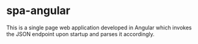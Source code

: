 # spa-angular
This is a single page web application developed in Angular which invokes the JSON endpoint upon startup and parses it accordingly.
